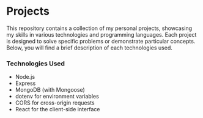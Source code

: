 # Projects

This repository contains a collection of my personal projects,
showcasing my skills in various technologies and programming languages. 
Each project is designed to solve specific problems or demonstrate particular concepts.
Below, you will find a brief description of each technologies used.

### Technologies Used

- Node.js
- Express
- MongoDB (with Mongoose)
- dotenv for environment variables
- CORS for cross-origin requests
- React for the client-side interface